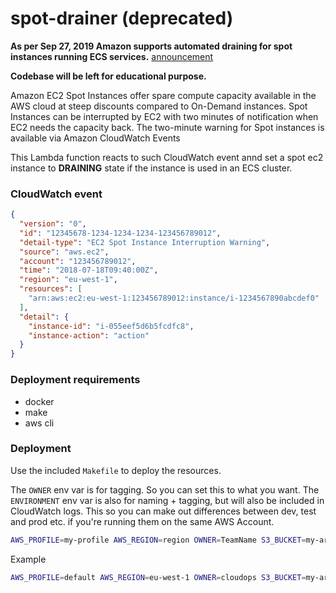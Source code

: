 # spot-drainer (deprecated)
**As per Sep 27, 2019 Amazon supports automated draining for spot instances running ECS services.**
[announcement](https://aws.amazon.com/about-aws/whats-new/2019/09/amazon-ecs-supports-automated-draining-for-spot-instances-running-ecs-services/)

**Codebase will be left for educational purpose.**

Amazon EC2 Spot Instances offer spare compute capacity available in the AWS cloud at steep discounts compared to On-Demand instances.
Spot Instances can be interrupted by EC2 with two minutes of notification when EC2 needs the capacity back.
The two-minute warning for Spot instances is available via Amazon CloudWatch Events

This Lambda function reacts to such CloudWatch event annd set a spot ec2 instance to **DRAINING** state if the instance is used in an ECS cluster.


### CloudWatch event
```json
{
  "version": "0",
  "id": "12345678-1234-1234-1234-123456789012",
  "detail-type": "EC2 Spot Instance Interruption Warning",
  "source": "aws.ec2",
  "account": "123456789012",
  "time": "2018-07-18T09:40:00Z",
  "region": "eu-west-1",
  "resources": [
    "arn:aws:ec2:eu-west-1:123456789012:instance/i-1234567890abcdef0"
  ],
  "detail": {
    "instance-id": "i-055eef5d6b5fcdfc8",
    "instance-action": "action"
  }
}
```


### Deployment requirements
- docker
- make
- aws cli


### Deployment
Use the included `Makefile` to deploy the resources.

The `OWNER` env var is for tagging. So you can set this to what you want.
The `ENVIRONMENT` env var is also for naming + tagging, but will also be included in CloudWatch logs.
This so you can make out differences between dev, test and prod etc. if you're running them on the same AWS Account.

```bash
AWS_PROFILE=my-profile AWS_REGION=region OWNER=TeamName S3_BUCKET=my-artifact-bucket ECS_CLUSTER=target-ecs-cluster make deploy
```

Example
```bash
AWS_PROFILE=default AWS_REGION=eu-west-1 OWNER=cloudops S3_BUCKET=my-artifact-bucket ECS_CLUSTER=cluster-one-prod make deploy
```

